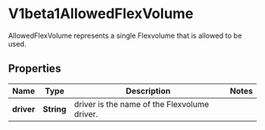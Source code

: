 

# V1beta1AllowedFlexVolume

AllowedFlexVolume represents a single Flexvolume that is allowed to be used.

## Properties

| Name | Type | Description | Notes |
|------------ | ------------- | ------------- | -------------|
|**driver** | **String** | driver is the name of the Flexvolume driver. |  |



